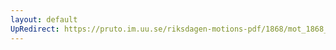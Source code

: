 ```yaml
---
layout: default
UpRedirect: https://pruto.im.uu.se/riksdagen-motions-pdf/1868/mot_1868__ak__41.pdf
---
```


